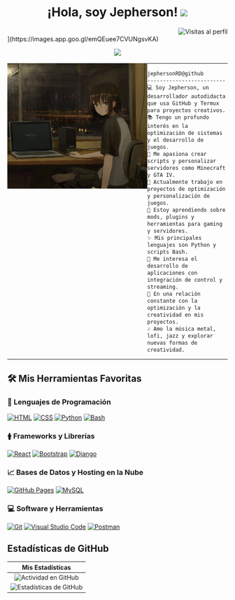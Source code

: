 <h1 align="center">
¡Hola, soy Jepherson!
  <img src="https://media.giphy.com/media/hvRJCLFzcasrR4ia7z/giphy.gif" width="30"></h1>
 <!--<img src="https://komarev.com/ghpvc/?username=jephersonRD&label=Visitas%20al%20perfil&color=0e75b6&style=flat" align='right' alt="jephersonRD" />-->
 <img src="[https://gpvc.arturio.dev/jephersonRD" alt="Visitas al perfil" align='right'/> <a href="https://github.com/jephersonRD"> </a> 
<br/>](https://images.app.goo.gl/emQEuee7CVUNgsvKA)

<!-- Typing SVG by DenverCoder1 - https://github.com/DenverCoder1/readme-typing-svg -->
<p align="center">
  <a href="https://github.com/DenverCoder1/readme-typing-svg"><img src="https://readme-typing-svg.herokuapp.com?lines=Desarrollador+Autodidacta;Apasionado+por+la+Optimización;Amante+de+los+Videojuegos;Siempre+aprendiendo+nuevas+cosas&center=true&width=380&height=45"></a>
</p>

<img align="left" src="https://github.com/I-am-vishalmaurya/I-am-vishalmaurya/blob/main/cropped_image.png" alt="Imagen representativa" width="320" />
<hr>

```
jephersonRD@github
-------------------------
💻 Soy Jepherson, un desarrollador autodidacta que usa GitHub y Termux para proyectos creativos.
📚 Tengo un profundo interés en la optimización de sistemas y el desarrollo de juegos.
📝 Me apasiona crear scripts y personalizar servidores como Minecraft y GTA IV.
🌠 Actualmente trabajo en proyectos de optimización y personalización de juegos.
🌱 Estoy aprendiendo sobre mods, plugins y herramientas para gaming y servidores.
✨ Mis principales lenguajes son Python y scripts Bash.
💩 Me interesa el desarrollo de aplicaciones con integración de control y streaming.
💖 En una relación constante con la optimización y la creatividad en mis proyectos.
🎶 Amo la música metal, lofi, jazz y explorar nuevas formas de creatividad.
```
<hr>


## 🛠️ Mis Herramientas Favoritas

### 🔧 Lenguajes de Programación

<p>
    <a href="https://github.com/search?q=user%3AjephersonRD+is%3Arepo+language%3Ahtml"><img alt="HTML" src="https://img.shields.io/badge/HTML%20-%23E34F26.svg?logo=html5&logoColor=white"></a>
    <a href="https://github.com/search?q=user%3AjephersonRD+is%3Arepo+language%3Acss"><img alt="CSS" src="https://img.shields.io/badge/CSS%20-%231572B6.svg?logo=css3&logoColor=white"></a>
    <a href="https://github.com/search?q=user%3AjephersonRD+is%3Arepo+language%3Apython"><img alt="Python" src="https://img.shields.io/badge/Python%20-%2314354C.svg?logo=python&logoColor=white"></a>
    <a href="https://github.com/search?q=user%3AjephersonRD+is%3Arepo+language%3Abash"><img alt="Bash" src="https://img.shields.io/badge/Bash%20-%234EAA25.svg?logo=gnu-bash&logoColor=white"></a>
</p>

### 🛊️ Frameworks y Librerías

<p>
    <a href="#"><img alt="React" src="https://img.shields.io/badge/React-20232A?style=for-the-badge&logo=react&logoColor=61DAFB"></a>
    <a href="#"><img alt="Bootstrap" src="https://img.shields.io/badge/Bootstrap-563D7C?style=for-the-badge&logo=bootstrap&logoColor=white"></a>
    <a href="#"><img alt="Django" src="https://img.shields.io/badge/Django-092E20?style=for-the-badge&logo=django&logoColor=white"></a>
</p>

### 📈 Bases de Datos y Hosting en la Nube

<p>
    <a href="#"><img alt="GitHub Pages" src="https://img.shields.io/badge/GitHub%20Pages-%23327FC7.svg?logo=github&logoColor=white"></a>
    <a href="#"><img alt="MySQL" src="https://img.shields.io/badge/MySQL-00000F?style=for-the-badge&logo=mysql&logoColor=white"></a>
</p>

### 💻 Software y Herramientas

<p>
    <a href="#"><img alt="Git" src="https://img.shields.io/badge/Git%20-%23F05033.svg?logo=git&logoColor=white"></a>
    <a href="#"><img alt="Visual Studio Code" src="https://img.shields.io/badge/Visual%20Studio%20Code-0078d7.svg?logo=visual-studio-code&logoColor=white"></a>
    <a href="#"><img alt="Postman" src="https://img.shields.io/badge/Postman-FF6C37?logo=postman&logoColor=white"></a>
</p>

## Estadísticas de GitHub

| Mis Estadísticas |
|:-----------------:|
| ![Actividad en GitHub](https://activity-graph.herokuapp.com/graph?username=jephersonRD&theme=react-dark&hide_border=true&area=true) |
| <img src="https://github-readme-stats.vercel.app/api?username=jephersonRD&show_icons=true&theme=radical" alt="Estadísticas de GitHub"> |
